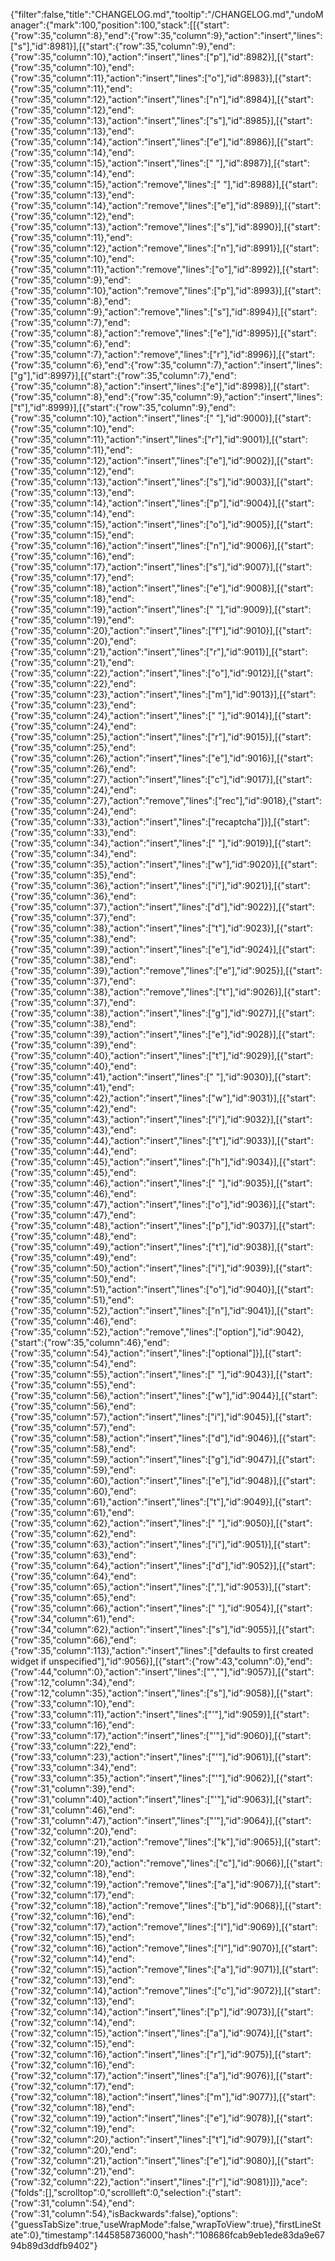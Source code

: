 {"filter":false,"title":"CHANGELOG.md","tooltip":"/CHANGELOG.md","undoManager":{"mark":100,"position":100,"stack":[[{"start":{"row":35,"column":8},"end":{"row":35,"column":9},"action":"insert","lines":["s"],"id":8981}],[{"start":{"row":35,"column":9},"end":{"row":35,"column":10},"action":"insert","lines":["p"],"id":8982}],[{"start":{"row":35,"column":10},"end":{"row":35,"column":11},"action":"insert","lines":["o"],"id":8983}],[{"start":{"row":35,"column":11},"end":{"row":35,"column":12},"action":"insert","lines":["n"],"id":8984}],[{"start":{"row":35,"column":12},"end":{"row":35,"column":13},"action":"insert","lines":["s"],"id":8985}],[{"start":{"row":35,"column":13},"end":{"row":35,"column":14},"action":"insert","lines":["e"],"id":8986}],[{"start":{"row":35,"column":14},"end":{"row":35,"column":15},"action":"insert","lines":[" "],"id":8987}],[{"start":{"row":35,"column":14},"end":{"row":35,"column":15},"action":"remove","lines":[" "],"id":8988}],[{"start":{"row":35,"column":13},"end":{"row":35,"column":14},"action":"remove","lines":["e"],"id":8989}],[{"start":{"row":35,"column":12},"end":{"row":35,"column":13},"action":"remove","lines":["s"],"id":8990}],[{"start":{"row":35,"column":11},"end":{"row":35,"column":12},"action":"remove","lines":["n"],"id":8991}],[{"start":{"row":35,"column":10},"end":{"row":35,"column":11},"action":"remove","lines":["o"],"id":8992}],[{"start":{"row":35,"column":9},"end":{"row":35,"column":10},"action":"remove","lines":["p"],"id":8993}],[{"start":{"row":35,"column":8},"end":{"row":35,"column":9},"action":"remove","lines":["s"],"id":8994}],[{"start":{"row":35,"column":7},"end":{"row":35,"column":8},"action":"remove","lines":["e"],"id":8995}],[{"start":{"row":35,"column":6},"end":{"row":35,"column":7},"action":"remove","lines":["r"],"id":8996}],[{"start":{"row":35,"column":6},"end":{"row":35,"column":7},"action":"insert","lines":["g"],"id":8997}],[{"start":{"row":35,"column":7},"end":{"row":35,"column":8},"action":"insert","lines":["e"],"id":8998}],[{"start":{"row":35,"column":8},"end":{"row":35,"column":9},"action":"insert","lines":["t"],"id":8999}],[{"start":{"row":35,"column":9},"end":{"row":35,"column":10},"action":"insert","lines":[" "],"id":9000}],[{"start":{"row":35,"column":10},"end":{"row":35,"column":11},"action":"insert","lines":["r"],"id":9001}],[{"start":{"row":35,"column":11},"end":{"row":35,"column":12},"action":"insert","lines":["e"],"id":9002}],[{"start":{"row":35,"column":12},"end":{"row":35,"column":13},"action":"insert","lines":["s"],"id":9003}],[{"start":{"row":35,"column":13},"end":{"row":35,"column":14},"action":"insert","lines":["p"],"id":9004}],[{"start":{"row":35,"column":14},"end":{"row":35,"column":15},"action":"insert","lines":["o"],"id":9005}],[{"start":{"row":35,"column":15},"end":{"row":35,"column":16},"action":"insert","lines":["n"],"id":9006}],[{"start":{"row":35,"column":16},"end":{"row":35,"column":17},"action":"insert","lines":["s"],"id":9007}],[{"start":{"row":35,"column":17},"end":{"row":35,"column":18},"action":"insert","lines":["e"],"id":9008}],[{"start":{"row":35,"column":18},"end":{"row":35,"column":19},"action":"insert","lines":[" "],"id":9009}],[{"start":{"row":35,"column":19},"end":{"row":35,"column":20},"action":"insert","lines":["f"],"id":9010}],[{"start":{"row":35,"column":20},"end":{"row":35,"column":21},"action":"insert","lines":["r"],"id":9011}],[{"start":{"row":35,"column":21},"end":{"row":35,"column":22},"action":"insert","lines":["o"],"id":9012}],[{"start":{"row":35,"column":22},"end":{"row":35,"column":23},"action":"insert","lines":["m"],"id":9013}],[{"start":{"row":35,"column":23},"end":{"row":35,"column":24},"action":"insert","lines":[" "],"id":9014}],[{"start":{"row":35,"column":24},"end":{"row":35,"column":25},"action":"insert","lines":["r"],"id":9015}],[{"start":{"row":35,"column":25},"end":{"row":35,"column":26},"action":"insert","lines":["e"],"id":9016}],[{"start":{"row":35,"column":26},"end":{"row":35,"column":27},"action":"insert","lines":["c"],"id":9017}],[{"start":{"row":35,"column":24},"end":{"row":35,"column":27},"action":"remove","lines":["rec"],"id":9018},{"start":{"row":35,"column":24},"end":{"row":35,"column":33},"action":"insert","lines":["recaptcha"]}],[{"start":{"row":35,"column":33},"end":{"row":35,"column":34},"action":"insert","lines":[" "],"id":9019}],[{"start":{"row":35,"column":34},"end":{"row":35,"column":35},"action":"insert","lines":["w"],"id":9020}],[{"start":{"row":35,"column":35},"end":{"row":35,"column":36},"action":"insert","lines":["i"],"id":9021}],[{"start":{"row":35,"column":36},"end":{"row":35,"column":37},"action":"insert","lines":["d"],"id":9022}],[{"start":{"row":35,"column":37},"end":{"row":35,"column":38},"action":"insert","lines":["t"],"id":9023}],[{"start":{"row":35,"column":38},"end":{"row":35,"column":39},"action":"insert","lines":["e"],"id":9024}],[{"start":{"row":35,"column":38},"end":{"row":35,"column":39},"action":"remove","lines":["e"],"id":9025}],[{"start":{"row":35,"column":37},"end":{"row":35,"column":38},"action":"remove","lines":["t"],"id":9026}],[{"start":{"row":35,"column":37},"end":{"row":35,"column":38},"action":"insert","lines":["g"],"id":9027}],[{"start":{"row":35,"column":38},"end":{"row":35,"column":39},"action":"insert","lines":["e"],"id":9028}],[{"start":{"row":35,"column":39},"end":{"row":35,"column":40},"action":"insert","lines":["t"],"id":9029}],[{"start":{"row":35,"column":40},"end":{"row":35,"column":41},"action":"insert","lines":[" "],"id":9030}],[{"start":{"row":35,"column":41},"end":{"row":35,"column":42},"action":"insert","lines":["w"],"id":9031}],[{"start":{"row":35,"column":42},"end":{"row":35,"column":43},"action":"insert","lines":["i"],"id":9032}],[{"start":{"row":35,"column":43},"end":{"row":35,"column":44},"action":"insert","lines":["t"],"id":9033}],[{"start":{"row":35,"column":44},"end":{"row":35,"column":45},"action":"insert","lines":["h"],"id":9034}],[{"start":{"row":35,"column":45},"end":{"row":35,"column":46},"action":"insert","lines":[" "],"id":9035}],[{"start":{"row":35,"column":46},"end":{"row":35,"column":47},"action":"insert","lines":["o"],"id":9036}],[{"start":{"row":35,"column":47},"end":{"row":35,"column":48},"action":"insert","lines":["p"],"id":9037}],[{"start":{"row":35,"column":48},"end":{"row":35,"column":49},"action":"insert","lines":["t"],"id":9038}],[{"start":{"row":35,"column":49},"end":{"row":35,"column":50},"action":"insert","lines":["i"],"id":9039}],[{"start":{"row":35,"column":50},"end":{"row":35,"column":51},"action":"insert","lines":["o"],"id":9040}],[{"start":{"row":35,"column":51},"end":{"row":35,"column":52},"action":"insert","lines":["n"],"id":9041}],[{"start":{"row":35,"column":46},"end":{"row":35,"column":52},"action":"remove","lines":["option"],"id":9042},{"start":{"row":35,"column":46},"end":{"row":35,"column":54},"action":"insert","lines":["optional"]}],[{"start":{"row":35,"column":54},"end":{"row":35,"column":55},"action":"insert","lines":[" "],"id":9043}],[{"start":{"row":35,"column":55},"end":{"row":35,"column":56},"action":"insert","lines":["w"],"id":9044}],[{"start":{"row":35,"column":56},"end":{"row":35,"column":57},"action":"insert","lines":["i"],"id":9045}],[{"start":{"row":35,"column":57},"end":{"row":35,"column":58},"action":"insert","lines":["d"],"id":9046}],[{"start":{"row":35,"column":58},"end":{"row":35,"column":59},"action":"insert","lines":["g"],"id":9047}],[{"start":{"row":35,"column":59},"end":{"row":35,"column":60},"action":"insert","lines":["e"],"id":9048}],[{"start":{"row":35,"column":60},"end":{"row":35,"column":61},"action":"insert","lines":["t"],"id":9049}],[{"start":{"row":35,"column":61},"end":{"row":35,"column":62},"action":"insert","lines":[" "],"id":9050}],[{"start":{"row":35,"column":62},"end":{"row":35,"column":63},"action":"insert","lines":["i"],"id":9051}],[{"start":{"row":35,"column":63},"end":{"row":35,"column":64},"action":"insert","lines":["d"],"id":9052}],[{"start":{"row":35,"column":64},"end":{"row":35,"column":65},"action":"insert","lines":[","],"id":9053}],[{"start":{"row":35,"column":65},"end":{"row":35,"column":66},"action":"insert","lines":[" "],"id":9054}],[{"start":{"row":34,"column":61},"end":{"row":34,"column":62},"action":"insert","lines":["s"],"id":9055}],[{"start":{"row":35,"column":66},"end":{"row":35,"column":113},"action":"insert","lines":["defaults to first created widget if unspecified"],"id":9056}],[{"start":{"row":43,"column":0},"end":{"row":44,"column":0},"action":"insert","lines":["",""],"id":9057}],[{"start":{"row":12,"column":34},"end":{"row":12,"column":35},"action":"insert","lines":["s"],"id":9058}],[{"start":{"row":33,"column":10},"end":{"row":33,"column":11},"action":"insert","lines":["'"],"id":9059}],[{"start":{"row":33,"column":16},"end":{"row":33,"column":17},"action":"insert","lines":["'"],"id":9060}],[{"start":{"row":33,"column":22},"end":{"row":33,"column":23},"action":"insert","lines":["'"],"id":9061}],[{"start":{"row":33,"column":34},"end":{"row":33,"column":35},"action":"insert","lines":["'"],"id":9062}],[{"start":{"row":31,"column":39},"end":{"row":31,"column":40},"action":"insert","lines":["'"],"id":9063}],[{"start":{"row":31,"column":46},"end":{"row":31,"column":47},"action":"insert","lines":["'"],"id":9064}],[{"start":{"row":32,"column":20},"end":{"row":32,"column":21},"action":"remove","lines":["k"],"id":9065}],[{"start":{"row":32,"column":19},"end":{"row":32,"column":20},"action":"remove","lines":["c"],"id":9066}],[{"start":{"row":32,"column":18},"end":{"row":32,"column":19},"action":"remove","lines":["a"],"id":9067}],[{"start":{"row":32,"column":17},"end":{"row":32,"column":18},"action":"remove","lines":["b"],"id":9068}],[{"start":{"row":32,"column":16},"end":{"row":32,"column":17},"action":"remove","lines":["l"],"id":9069}],[{"start":{"row":32,"column":15},"end":{"row":32,"column":16},"action":"remove","lines":["l"],"id":9070}],[{"start":{"row":32,"column":14},"end":{"row":32,"column":15},"action":"remove","lines":["a"],"id":9071}],[{"start":{"row":32,"column":13},"end":{"row":32,"column":14},"action":"remove","lines":["c"],"id":9072}],[{"start":{"row":32,"column":13},"end":{"row":32,"column":14},"action":"insert","lines":["p"],"id":9073}],[{"start":{"row":32,"column":14},"end":{"row":32,"column":15},"action":"insert","lines":["a"],"id":9074}],[{"start":{"row":32,"column":15},"end":{"row":32,"column":16},"action":"insert","lines":["r"],"id":9075}],[{"start":{"row":32,"column":16},"end":{"row":32,"column":17},"action":"insert","lines":["a"],"id":9076}],[{"start":{"row":32,"column":17},"end":{"row":32,"column":18},"action":"insert","lines":["m"],"id":9077}],[{"start":{"row":32,"column":18},"end":{"row":32,"column":19},"action":"insert","lines":["e"],"id":9078}],[{"start":{"row":32,"column":19},"end":{"row":32,"column":20},"action":"insert","lines":["t"],"id":9079}],[{"start":{"row":32,"column":20},"end":{"row":32,"column":21},"action":"insert","lines":["e"],"id":9080}],[{"start":{"row":32,"column":21},"end":{"row":32,"column":22},"action":"insert","lines":["r"],"id":9081}]]},"ace":{"folds":[],"scrolltop":0,"scrollleft":0,"selection":{"start":{"row":31,"column":54},"end":{"row":31,"column":54},"isBackwards":false},"options":{"guessTabSize":true,"useWrapMode":false,"wrapToView":true},"firstLineState":0},"timestamp":1445858736000,"hash":"108686fcab9eb1ede83da9e6794b89d3ddfb9402"}